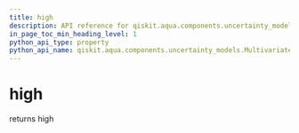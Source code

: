 ```yaml
---
title: high
description: API reference for qiskit.aqua.components.uncertainty_models.MultivariateLogNormalDistribution.high
in_page_toc_min_heading_level: 1
python_api_type: property
python_api_name: qiskit.aqua.components.uncertainty_models.MultivariateLogNormalDistribution.high
---
```


# high

returns high

